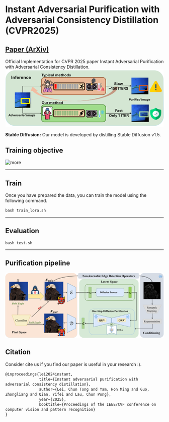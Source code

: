 # Instant Adversarial Purification with Adversarial Consistency Distillation (CVPR2025)
## [Paper (ArXiv)](https://arxiv.org/abs/2408.17064) 

Official Implementation for CVPR 2025 paper Instant Adversarial Purification with Adversarial Consistency Distillation.
![teaser](asset/teaser.png)


**Stable Diffusion:** Our model is developed by distilling Stable Diffusion v1.5.
## Training objective
![more](assert/pipeline_l.png)

---
## Train
Once you have prepared the data, you can train the model using the following command. 

```
bash train_lora.sh
```
---
## Evaluation

```
bash test.sh
```
---
## Purification pipeline
![more](asset/pipeline_r.png)


## Citation
Consider cite us if you find our paper is useful in your research :).
```
@inproceedings{lei2024instant,
               title={Instant adversarial purification with adversarial consistency distillation},
               author={Lei, Chun Tong and Yam, Hon Ming and Guo, Zhongliang and Qian, Yifei and Lau, Chun Pong},
               year={2025},
               booktitle={Proceedings of the IEEE/CVF conference on computer vision and pattern recognition}
}
```
